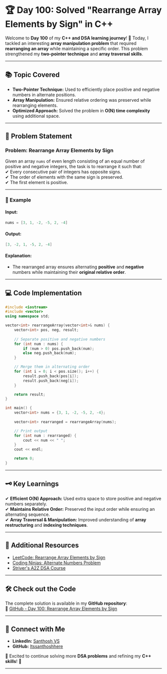 # 🏆 Day 100: Solved "Rearrange Array Elements by Sign" in C++

Welcome to **Day 100** of my **C++ and DSA learning journey**! 🎉 Today, I tackled an interesting **array manipulation problem** that required **rearranging an array** while maintaining a specific order. This problem strengthened my **two-pointer technique** and **array traversal skills**.

---

## 📚 Topic Covered  
- **Two-Pointer Technique:** Used to efficiently place positive and negative numbers in alternate positions.  
- **Array Manipulation:** Ensured relative ordering was preserved while rearranging elements.  
- **Optimized Approach:** Solved the problem in **O(N) time complexity** using additional space.  

---

## 📝 Problem Statement  
### Problem: Rearrange Array Elements by Sign  

Given an array `nums` of even length consisting of an equal number of positive and negative integers, the task is to rearrange it such that:  
✔ Every consecutive pair of integers has opposite signs.  
✔ The order of elements with the same sign is preserved.  
✔ The first element is positive.  

---

### 🔹 Example  
#### **Input:**  
```cpp
nums = [3, 1, -2, -5, 2, -4]
```
#### **Output:**  
```cpp
[3, -2, 1, -5, 2, -4]
```

#### **Explanation:**  
- The rearranged array ensures alternating **positive** and **negative** numbers while maintaining their **original relative order**.

---

## 💻 Code Implementation  

```cpp
#include <iostream>
#include <vector>
using namespace std;

vector<int> rearrangeArray(vector<int>& nums) {
    vector<int> pos, neg, result;
    
    // Separate positive and negative numbers
    for (int num : nums) {
        if (num > 0) pos.push_back(num);
        else neg.push_back(num);
    }

    // Merge them in alternating order
    for (int i = 0; i < pos.size(); i++) {
        result.push_back(pos[i]);
        result.push_back(neg[i]);
    }

    return result;
}

int main() {
    vector<int> nums = {3, 1, -2, -5, 2, -4};
    
    vector<int> rearranged = rearrangeArray(nums);

    // Print output
    for (int num : rearranged) {
        cout << num << " ";
    }
    cout << endl;

    return 0;
}
```

---

## 🗝️ Key Learnings  
✔ **Efficient O(N) Approach:** Used extra space to store positive and negative numbers separately.  
✔ **Maintains Relative Order:** Preserved the input order while ensuring an alternating sequence.  
✔ **Array Traversal & Manipulation:** Improved understanding of **array restructuring** and **indexing techniques**.  

---

## 🔗 Additional Resources  
- [LeetCode: Rearrange Array Elements by Sign](https://leetcode.com/problems/rearrange-array-elements-by-sign/)  
- [Coding Ninjas: Alternate Numbers Problem](https://www.naukri.com/code360/problems/alternate-numbers_6783445?utm_source=youtube&utm_medium=affiliate&utm_campaign=striver_Arrayproblems&leftPanelTabValue=PROBLEM)  
- [Striver's A2Z DSA Course](https://takeuforward.org/strivers-a2z-dsa-course/strivers-a2z-dsa-course-sheet-2)  

---

## 🛠️ Check out the Code  
The complete solution is available in my **GitHub repository**:  
🔗 [GitHub - Day 100: Rearrange Array Elements by Sign](https://github.com/Itssanthoshhere/Data-Structures-and-Algorithms/blob/main/C%2B%2B%20with%20DSA-learning-journey/Day_100_Solve%20Problems%20on%20Arrays%20%5BMedium%5D%20-%20Rearrange%20Array%20Elements%20by%20Sign/Rearrange_Array_Elements_by_Sign.cpp)  

---

## 🔗 Connect with Me  
- **LinkedIn:** [Santhosh VS](https://www.linkedin.com/in/thesanthoshvs/)  
- **GitHub:** [Itssanthoshhere](https://github.com/Itssanthoshhere)  

🚀 Excited to continue solving more **DSA problems** and refining my **C++ skills**! 🎯  

---
